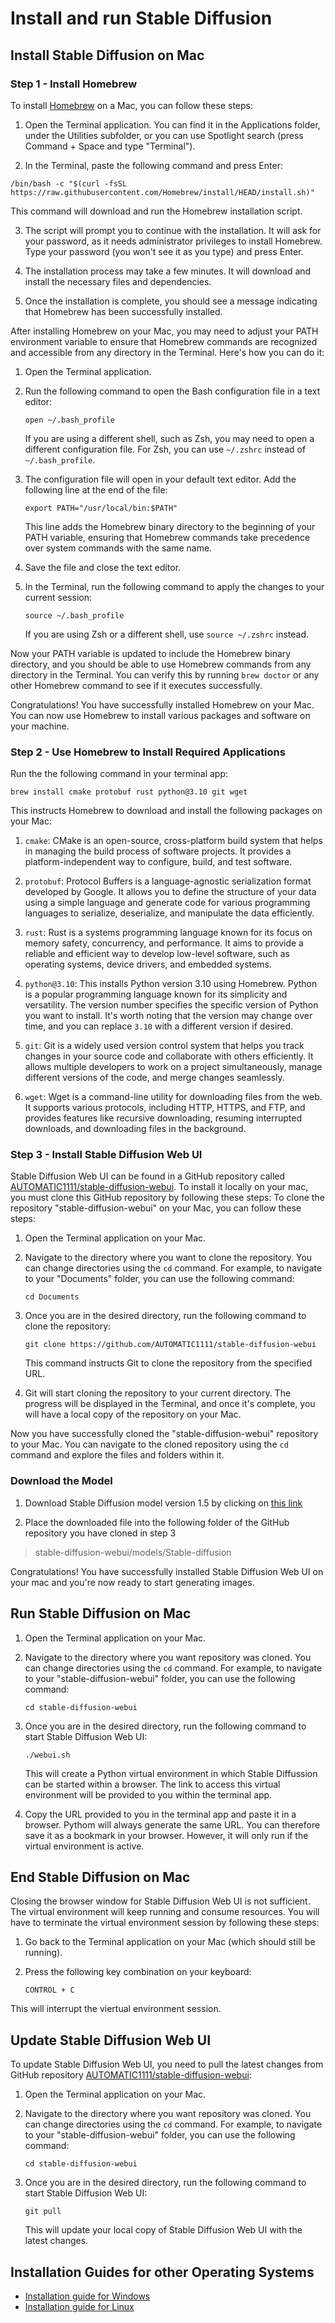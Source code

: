 # Install and run Stable Diffusion



## Install Stable Diffusion on Mac

###  Step 1 - Install Homebrew

To install [Homebrew](https://brew.sh/index) on a Mac, you can follow these steps:

1. Open the Terminal application. You can find it in the Applications folder, under the Utilities subfolder, or you can use Spotlight search (press Command + Space and type "Terminal").

2. In the Terminal, paste the following command and press Enter:

```
/bin/bash -c "$(curl -fsSL https://raw.githubusercontent.com/Homebrew/install/HEAD/install.sh)"
```

This command will download and run the Homebrew installation script.

3. The script will prompt you to continue with the installation. It will ask for your password, as it needs administrator privileges to install Homebrew. Type your password (you won't see it as you type) and press Enter.

4. The installation process may take a few minutes. It will download and install the necessary files and dependencies.

5. Once the installation is complete, you should see a message indicating that Homebrew has been successfully installed.


After installing Homebrew on your Mac, you may need to adjust your PATH environment variable to ensure that Homebrew commands are recognized and accessible from any directory in the Terminal. Here's how you can do it:

1. Open the Terminal application.

2. Run the following command to open the Bash configuration file in a text editor:

   ```
   open ~/.bash_profile
   ```

   If you are using a different shell, such as Zsh, you may need to open a different configuration file. For Zsh, you can use `~/.zshrc` instead of `~/.bash_profile`.

3. The configuration file will open in your default text editor. Add the following line at the end of the file:

   ```
   export PATH="/usr/local/bin:$PATH"
   ```

   This line adds the Homebrew binary directory to the beginning of your PATH variable, ensuring that Homebrew commands take precedence over system commands with the same name.

4. Save the file and close the text editor.

5. In the Terminal, run the following command to apply the changes to your current session:

   ```
   source ~/.bash_profile
   ```

   If you are using Zsh or a different shell, use `source ~/.zshrc` instead.

Now your PATH variable is updated to include the Homebrew binary directory, and you should be able to use Homebrew commands from any directory in the Terminal. You can verify this by running `brew doctor` or any other Homebrew command to see if it executes successfully.

Congratulations! You have successfully installed Homebrew on your Mac. You can now use Homebrew to install various packages and software on your machine.

### Step 2 - Use Homebrew to Install Required Applications

Run the the following command in your terminal app:

 ```
 brew install cmake protobuf rust python@3.10 git wget
  ```

This instructs Homebrew to download and install the following packages on your Mac:

1. `cmake`: CMake is an open-source, cross-platform build system that helps in managing the build process of software projects. It provides a platform-independent way to configure, build, and test software.

2. `protobuf`: Protocol Buffers is a language-agnostic serialization format developed by Google. It allows you to define the structure of your data using a simple language and generate code for various programming languages to serialize, deserialize, and manipulate the data efficiently.

3. `rust`: Rust is a systems programming language known for its focus on memory safety, concurrency, and performance. It aims to provide a reliable and efficient way to develop low-level software, such as operating systems, device drivers, and embedded systems.

4. `python@3.10`: This installs Python version 3.10 using Homebrew. Python is a popular programming language known for its simplicity and versatility. The version number specifies the specific version of Python you want to install. It's worth noting that the version may change over time, and you can replace `3.10` with a different version if desired.

5. `git`: Git is a widely used version control system that helps you track changes in your source code and collaborate with others efficiently. It allows multiple developers to work on a project simultaneously, manage different versions of the code, and merge changes seamlessly.

6. `wget`: Wget is a command-line utility for downloading files from the web. It supports various protocols, including HTTP, HTTPS, and FTP, and provides features like recursive downloading, resuming interrupted downloads, and downloading files in the background.

### Step 3 - Install Stable Diffusion Web UI

Stable Diffusion Web UI can be found in a GitHub repository called [AUTOMATIC1111/stable-diffusion-webui](https://github.com/AUTOMATIC1111/stable-diffusion-webui). To install it locally on your mac, you must clone this GitHub repository by following these steps:
To clone the repository "stable-diffusion-webui" on your Mac, you can follow these steps:

1. Open the Terminal application on your Mac.

2. Navigate to the directory where you want to clone the repository. You can change directories using the `cd` command. For example, to navigate to your "Documents" folder, you can use the following command:

   ```
   cd Documents
   ```

3. Once you are in the desired directory, run the following command to clone the repository:

   ```
   git clone https://github.com/AUTOMATIC1111/stable-diffusion-webui
   ```

   This command instructs Git to clone the repository from the specified URL.

4. Git will start cloning the repository to your current directory. The progress will be displayed in the Terminal, and once it's complete, you will have a local copy of the repository on your Mac.

Now you have successfully cloned the "stable-diffusion-webui" repository to your Mac. You can navigate to the cloned repository using the `cd` command and explore the files and folders within it.

### Download the Model

1. Download Stable Diffusion model version 1.5 by clicking on [this link](https://huggingface.co/runwayml/stable-diffusion-v1-5/resolve/main/v1-5-pruned-emaonly.ckpt)

2. Place the downloaded file into the following folder of the GitHub repository you have cloned in step 3

> stable-diffusion-webui/models/Stable-diffusion

Congratulations! You have successfully installed Stable Diffusion Web UI on your mac and you're now ready to start generating images.

## Run Stable Diffusion on Mac

1. Open the Terminal application on your Mac.

2. Navigate to the directory where you want repository was cloned. You can change directories using the `cd` command. For example, to navigate to your "stable-diffusion-webui" folder, you can use the following command:

   ```
   cd stable-diffusion-webui
   ```

3. Once you are in the desired directory, run the following command to start Stable Diffusion Web UI:

   ```
   ./webui.sh
   ```

   This will create a Python virtual environment in which Stable Diffussion can be started within a browser. The link to access this virtual environment will be provided to you within the terminal app.

4. Copy the URL provided to you in the terminal app and paste it in a browser. Pythom will always generate the same URL. You can therefore save it as a bookmark in your browser. However, it will only run if the virtual environment is active.

## End Stable Diffusion on Mac

Closing the browser window for Stable Diffusion Web UI is not sufficient. The virtual environment will keep running and consume resources. You will have to terminate the virtual environment session by following these steps:

1. Go back to the Terminal application on your Mac (which should still be running).

2. Press the following key combination on your keyboard:

   ```
   CONTROL + C
   ```
This will interrupt the viertual environment session.

## Update Stable Diffusion Web UI

To update Stable Diffusion Web UI, you need to pull the latest changes from GitHub repository [AUTOMATIC1111/stable-diffusion-webui](https://github.com/AUTOMATIC1111/stable-diffusion-webui):

1. Open the Terminal application on your Mac.

2. Navigate to the directory where you want repository was cloned. You can change directories using the `cd` command. For example, to navigate to your "stable-diffusion-webui" folder, you can use the following command:

   ```
   cd stable-diffusion-webui
   ```

3. Once you are in the desired directory, run the following command to start Stable Diffusion Web UI:

   ```
   git pull
   ```

   This will update your local copy of Stable Diffusion Web UI with the latest changes.

## Installation Guides for other Operating Systems

- [Installation guide for Windows](https://github.com/AUTOMATIC1111/stable-diffusion-webui#automatic-installation-on-windows)
- [Installation guide for Linux](https://github.com/AUTOMATIC1111/stable-diffusion-webui#automatic-installation-on-linux)


